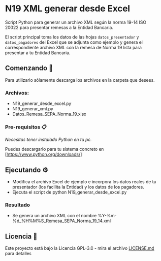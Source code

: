 # N19 XML generar desde Excel

Script Python para generar un archivo XML según la norma 19-14 ISO 20022 para presentar remesas a la Entidad Bancaria.

El script principal toma los datos de las hojas `datos_presentador` y `datos_pagadores` del Excel que se adjunta como ejemplo y genera el correspondiente archivo XML con la remesa de Norma 19 lista para presentar a tu Entidad Bancaria.

## Comenzando 🚀

Para utilizarlo sólamente descarga los archivos en la carpeta que desees.

### Archivos:
- N19_generar_desde_excel.py
- N19_generar_xml.py
- Datos_Remesa_SEPA_Norma_19.xlsx

### Pre-requisitos 📋

_Necesitas tener instalado Python en tu pc._

Puedes descargarlo para tu sistema concreto en [https://www.python.org/downloads/]

## Ejecutando ⚙️

- Modifica el archivo Excel de ejemplo e incorpora los datos reales de tu presentador (los facilita la Entidad) y los datos de los pagadores.
- Ejecuta el script de python N19_generar_desde_excel.py

### Resultado
- Se genera un archivo XML con el nombre %Y-%m-%d_%H%M%S_Remesa_SEPA_Norma_19_14.xml

## Licencia 📄

Este proyecto está bajo la Licencia GPL-3.0 - mira el archivo [LICENSE.md](LICENSE.md) para detalles
